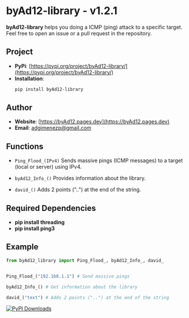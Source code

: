 
# byAd12-library - v1.2.1

**byAd12-library** helps you doing a ICMP (ping) attack to a specific target.
Feel free to open an issue or a pull request in the repository.

## Project

- **PyPi**: [https://pypi.org/project/byAd12-library/](https://pypi.org/project/byAd12-library/)
- **Installation**: 
  ```bash
  pip install byAd12-library
  ```

## Author

- **Website**: [https://byAd12.pages.dev](https://byAd12.pages.dev)
- **Email**: [adgimenezp@gmail.com](mailto:adgimenezp@gmail.com)

## Functions

- `Ping_Flood_(IPv4)`
Sends massive pings (ICMP messages) to a target (local or server) using IPv4.

- `byAd12_Info_()`
Provides information about the library.

- `david_()`
Adds 2 points ("..") at the end of the string.

## Required Dependencies

- **pip install threading**
- **pip install ping3**

## Example

```python
from byAd12_library import Ping_Flood_, byAd12_Info_, david_


Ping_Flood_("192.168.1.1") # Send massive pings

byAd12_Info_() # Get information about the library

david_("text") # Adds 2 points ("..") at the end of the string

```

<a href="https://pepy.tech/projects/byad12-library"><img src="https://static.pepy.tech/badge/byad12-library" alt="PyPI Downloads"></a>

